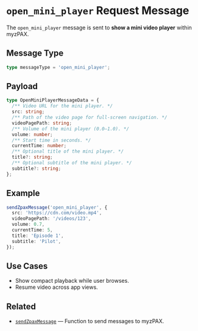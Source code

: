 # `open_mini_player` Request Message

The `open_mini_player` message is sent to **show a mini video player** within myzPAX.

## Message Type

```ts
type messageType = 'open_mini_player';
```

## Payload

```ts
type OpenMiniPlayerMessageData = {
  /** Video URL for the mini player. */
  src: string;
  /** Path of the video page for full-screen navigation. */
  videoPagePath: string;
  /** Volume of the mini player (0.0–1.0). */
  volume: number;
  /** Start time in seconds. */
  currentTime: number;
  /** Optional title of the mini player. */
  title?: string;
  /** Optional subtitle of the mini player. */
  subtitle?: string;
};
```

## Example

```ts
sendZpaxMessage('open_mini_player', {
  src: 'https://cdn.com/video.mp4',
  videoPagePath: '/videos/123',
  volume: 0.7,
  currentTime: 5,
  title: 'Episode 1',
  subtitle: 'Pilot',
});
```

## Use Cases

- Show compact playback while user browses.
- Resume video across app views.

## Related

- [`sendZpaxMessage`](../sendZpaxMessage.md) — Function to send messages to myzPAX.
